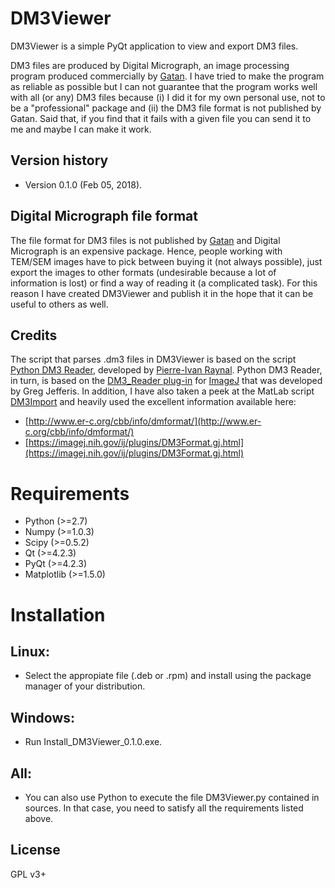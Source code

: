 DM3Viewer
=========

DM3Viewer is a simple PyQt application to view and export DM3 files.

DM3 files are produced by Digital Micrograph, an image processing program produced commercially by [Gatan](http://www.gatan.com/).
I have tried to make the program as reliable as possible but I can not guarantee that the program works well with all (or any)
DM3 files because (i) I did it for my own personal use, not to be a "professional" package and (ii) the DM3 file format is not
published by Gatan. Said that, if you find that it fails with a given file you can send it to me and maybe I can make it work.

Version history
---------------

- Version 0.1.0 (Feb 05, 2018).

Digital Micrograph file format
------------------------------

The file format for DM3 files is not published by [Gatan](http://www.gatan.com/) and Digital Micrograph is an expensive package.
Hence, people working with TEM/SEM images have to pick between buying it (not always possible), just export the images to other formats
(undesirable because a lot of information is lost) or find a way of reading it (a complicated task). For this reason I have created DM3Viewer
and publish it in the hope that it can be useful to others as well.

Credits
-------

The script that parses .dm3 files in DM3Viewer is based on the script [Python DM3 Reader](http://imagejdocu.tudor.lu/doku.php?id=plugin:utilities:python_dm3_reader:start),
developed by [Pierre-Ivan Raynal](http://microscopies.med.univ-tours.fr/). Python DM3 Reader, in turn, is based on the [DM3_Reader plug-in](https://imagej.nih.gov/ij/plugins/DM3_Reader.html)
for [ImageJ](https://imagej.nih.gov/ij/) that was developed by Greg Jefferis. In addition, I have also taken a peek at the MatLab script
[DM3Import](https://es.mathworks.com/matlabcentral/fileexchange/29351-dm3-import-for-gatan-digital-micrograph)
and heavily used the excellent information available here:
 - [http://www.er-c.org/cbb/info/dmformat/](http://www.er-c.org/cbb/info/dmformat/)
 - [https://imagej.nih.gov/ij/plugins/DM3Format.gj.html](https://imagej.nih.gov/ij/plugins/DM3Format.gj.html)

Requirements
============

 - Python (>=2.7)
 - Numpy (>=1.0.3)
 - Scipy (>=0.5.2)
 - Qt (>=4.2.3)
 - PyQt (>=4.2.3)
 - Matplotlib (>=1.5.0)

Installation
============

Linux:
------
 - Select the appropiate file (.deb or .rpm) and install using the package manager of your distribution.

Windows:
--------
 - Run Install_DM3Viewer_0.1.0.exe.

All:
----
 - You can also use Python to execute the file DM3Viewer.py contained in sources. In that case, you need to satisfy all the requirements listed above.

License
-------

GPL v3+

